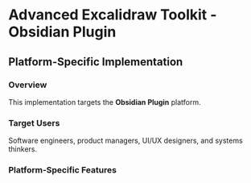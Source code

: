 # Advanced Excalidraw Toolkit - Obsidian Plugin

## Platform-Specific Implementation

### Overview
This implementation targets the **Obsidian Plugin** platform.

### Target Users
Software engineers, product managers, UI/UX designers, and systems thinkers.

### Platform-Specific Features
